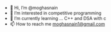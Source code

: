 - 👋 Hi, I’m @moghasnain
- 👀 I’m interested in competitive programming
- 🌱 I’m currently learning ...  C++  and DSA with c
- 📫 How to reach me moghasnain1@gmail.com

<!---
moghasnain/moghasnain is a ✨ special ✨ repository because its `README.md` (this file) appears on your GitHub profile.
You can click the Preview link to take a look at your changes.
--->
